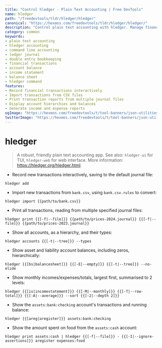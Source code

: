 ```yaml
---
title: "Control hledger - Plain Text Accounting | Free DevTools"
name: hledger
path: "/freedevtools/tldr/hledger/hledger"
canonical: "https://hexmos.com/freedevtools/tldr/hledger/hledger/"
description: "Control plain text accounting with hledger. Manage financial transactions, generate reports, and track expenses effectively. Free online tool, no registration required."
category: common
keywords:
- plain text accounting
- hledger accounting
- command line accounting
- ledger journal
- double entry bookkeeping
- financial transactions
- account balance
- income statement
- balance sheet
- hledger command
features:
- Record financial transactions interactively
- Import transactions from CSV files
- Print transaction reports from multiple journal files
- Display account hierarchies and balances
- Generate income and expense reports
ogImage: "https://hexmos.com/freedevtools/t/tool-banners/json-utilities-banner.png"
twitterImage: "https://hexmos.com/freedevtools/t/tool-banners/json-utilities-banner.png"
---
```


# hledger

> A robust, friendly plain text accounting app.
> See also: `hledger-ui` for TUI, `hledger-web` for web interface.
> More information: <https://hledger.org/hledger.html>.

- Record new transactions interactively, saving to the default journal file:

`hledger add`

- Import new transactions from `bank.csv`, using `bank.csv.rules` to convert:

`hledger import {{path/to/bank.csv}}`

- Print all transactions, reading from multiple specified journal files:

`hledger print {{[-f|--file]}} {{path/to/prices-2024.journal}} {{[-f|--file]}} {{path/to/prices-2023.journal}}`

- Show all accounts, as a hierarchy, and their types:

`hledger accounts {{[-t|--tree]}} --types`

- Show asset and liability account balances, including zeros, hierarchically:

`hledger {{[bs|balancesheet]}} {{[-E|--empty]}} {{[-t|--tree]}} --no-elide`

- Show monthly incomes/expenses/totals, largest first, summarised to 2 levels:

`hledger {{[is|incomestatement]}} {{[-M|--monthly]}} {{[-T|--row-total]}} {{[-A|--average]}} --sort {{[-2|--depth 2]}}`

- Show the `assets:bank:checking` account's transactions and running balance:

`hledger {{[areg|aregister]}} assets:bank:checking`

- Show the amount spent on food from the `assets:cash` account:

`hledger print assets:cash | hledger {{[-f|--file]}} - {{[-I|--ignore-assertions]}} aregister expenses:food`
